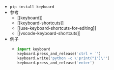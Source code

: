 - `pip install keyboard`
- 参考
  - [[keyboard]]
  - [[keyboard-shortcuts]]
  - [[use-keyboard-shortcuts-for-editing]]
  - [[vscode-keyboard-shortcuts]]
- 例子
  - ```python
    import keyboard
    keyboard.press_and_release('ctrl + `')
    keyboard.write('python -c \'print("1")\'')
    keyboard.press_and_release('enter')
    ```